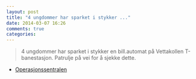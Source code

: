 ```yaml
---
layout: post
title: "4 ungdommer har sparket i stykker ..."
date: 2014-03-07 16:26
comments: true
categories: 
---
```


> 4 ungdommer har sparket i stykker en bill.automat på Vettakollen T-banestasjon. Patrulje på vei for å sjekke dette.
- [Operasjonssentralen](https://twitter.com/oslopolitiops/status/442094008605888512)
